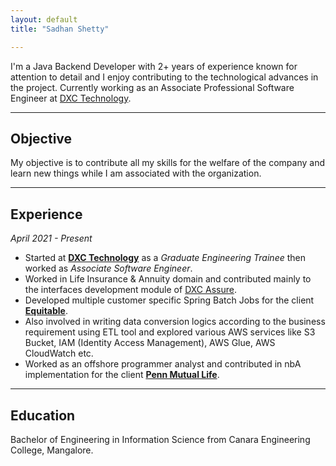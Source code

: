 ```yaml
---
layout: default
title: "Sadhan Shetty"

---
```

I'm a Java Backend Developer with 2+ years of experience known for attention to detail and I enjoy contributing to the technological advances in the project. Currently working as an Associate Professional Software Engineer at [DXC Technology](https://dxc.com/us/en).

---
## Objective
My objective is to contribute all my skills for the welfare of the company and learn new things while I am associated with the organization.

---
## Experience
_April 2021 - Present_ <br>
- Started at [**DXC Technology**](https://dxc.com/us/en) as a _Graduate Engineering Trainee_ then worked as _Associate Software Engineer_.
- Worked in Life Insurance & Annuity domain and contributed mainly to the interfaces development module of [DXC Assure](https://dxc.com/us/en/services/insurance-software-bps/dxc-insurance-software/dxc-assure-for-life-and-wealth).
- Developed multiple customer specific Spring Batch Jobs for the client [**Equitable**](https://equitable.com/).
- Also involved in writing data conversion logics according to the business requirement using ETL tool and explored various AWS services like S3 Bucket, IAM (Identity Access Management), AWS Glue, AWS CloudWatch etc.
- Worked as an offshore programmer analyst and contributed in nbA implementation for the client [**Penn Mutual Life**](https://www.pennmutual.com/).

---
## Education
Bachelor of Engineering in Information Science from Canara Engineering College, Mangalore.
